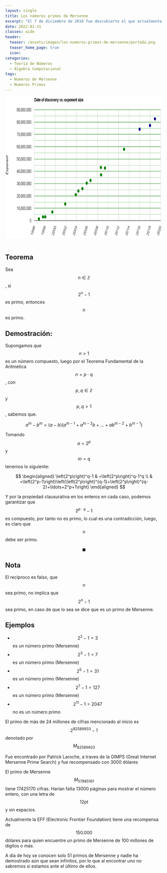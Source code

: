 ```yaml
---
layout: single
title: Los números primos de Mersenne
excerpt: "El 7 de diciembre de 2018 fue descubierto el que actualmente es el número primo más grande conocido, con más de 24 millones de cifras este gigantezco número es un primo de Mersenne"
date: 2022-01-31
classes: wide
header:
  teaser: /assets/images/los-numeros-primos-de-mersenne/portada.png
  teaser_home_page: true
  icon: 
categories:
  - Teoría de Números
  - Álgebra Computacional
tags:  
  - Numeros de Mersenne
  - Numeros Primos
---
```


<center> <img src="/assets/images/los-numeros-primos-de-mersenne/graph.png" width="800" height="450"> </center>
<br>

## Teorema 

Sea $$n \in \mathbb{Z}$$, si $$2^n-1$$ es primo, entonces $$n$$ es primo.

## Demostración:

Supongamos que $$n>1$$ es un número compuesto, luego por el Teorema Fundamental de la Aritmética $$n=p \cdot q$$, con $$p, q \in \mathbb{Z}$$ y $$p, q>1$$, sabemos que.

$$a^m-b^m=(a-b)\left(a^{m-1}+a^{m-2} b+\ldots+a b^{m-2}+b^{m-1}\right)$$

Tomando $$a=2^p$$ y $$m=q$$ tenemos lo siguiente:

$$
\begin{aligned}
\left(2^p\right)^q-1 & =\left(2^p\right)^q-1^q \\
& =\left(2^p-1\right)\left(\left(2^p\right)^{q-1}+\left(2^p\right)^{q-2}+\ldots+2^p+1\right)
\end{aligned}
$$

Y por la propiedad clausurativa en los enteros en cada caso, podemos garantizar que $$2^{p \cdot q}-1$$ es compuesto, por tanto no es primo, lo cual es una contradicción, luego, es claro que $$n$$ debe ser primo.

$$\blacksquare$$

## Nota

El recíproco es falso, que $$n$$ sea primo, no implica que $$2^n-1$$ sea primo, en caso de que lo sea se dice que es un primo de Mersenne.


## Ejemplos

* $$2^2-1=3$$ es un número primo (Mersenne)
* $$2^3-1=7$$ es un número primo (Mersenne)
* $$2^5-1=31$$ es un número primo (Mersenne)
* $$2^7-1=127$$ es un número primo (Mersenne)
* $$2^{11}-1=2047$$ no es un número primo


El primo de más de 24 millones de cifras mencionado al inicio es $$2^{82589933}-1$$ denotado por $$M_{82589933}$$

Fue encontrado por Patrick Laroche, a traves de la GIMPS (Great Internet Mersenne Prime Search) y fue recompensado con 3000 dólares

El primo de Mersenne $$M_{57885161}$$ tiene 17425170 cifras. Harían falta 13000 páginas para mostrar el número entero, con una letra de $$12 \mathrm{pt}$$ y sin espacios.

Actualmente la EFF (Electronic Frontier Foundation) tiene una recompensa de $$150.000$$ dólares para quien encuentre un primo de Mersenne de 100 millones de dígitos o más.

A día de hoy se conocen solo 51 primos de Mersenne y nadie ha demostrado aún que sean infinitos, por lo que al encontrar uno no sabremos si estamos ante el último de ellos.